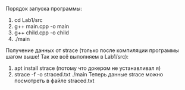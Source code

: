Порядок запуска программы:
1. cd Lab1/src
2. g++ main.cpp -o main
3. g++ child.cpp -o child
4. ./main

Получение данных от strace (только после компиляции программы шагом выше! Так же всё выполняем в Lab1/src):
1. apt install strace (потому что докером не устанавливал я)
2. strace -f -o straced.txt ./main
Теперь данные strace можно посмотреть в файле straced.txt
